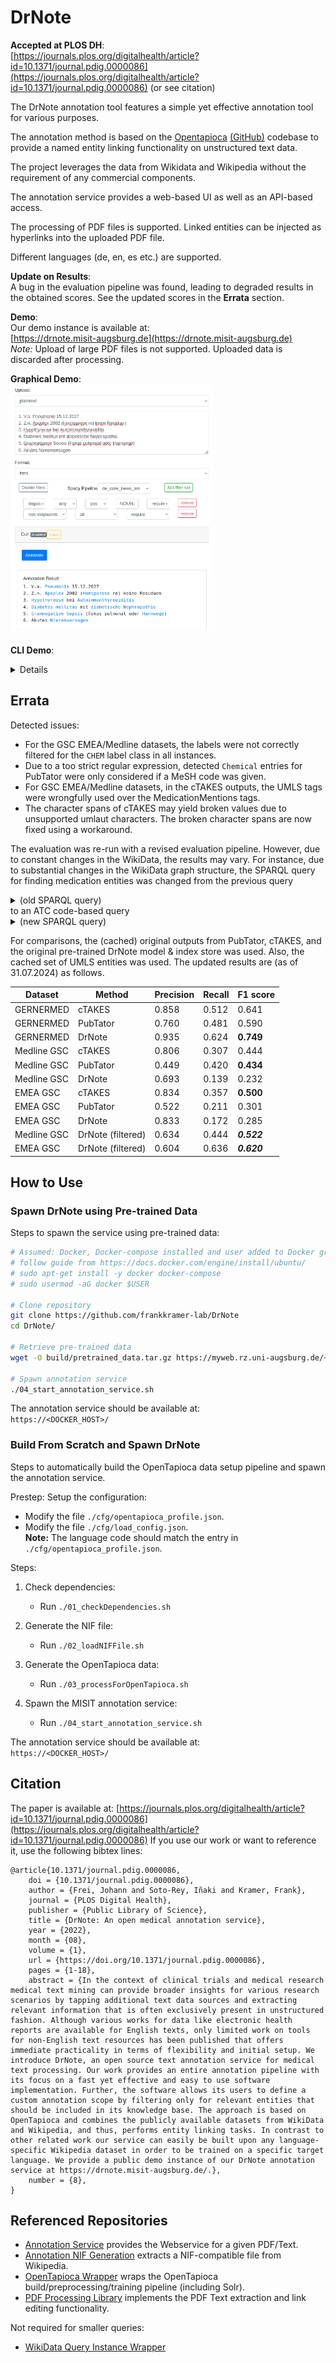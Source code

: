 # DrNote

**Accepted at PLOS DH**:  
[https://journals.plos.org/digitalhealth/article?id=10.1371/journal.pdig.0000086](https://journals.plos.org/digitalhealth/article?id=10.1371/journal.pdig.0000086) (or see citation)

The DrNote annotation tool features a simple yet effective annotation tool for various purposes.  

The annotation method is based on the [Opentapioca](https://arxiv.org/abs/1904.09131) [(GitHub)](https://github.com/wetneb/opentapioca) codebase to provide a named entity linking functionality on unstructured text data.

The project leverages the data from Wikidata and Wikipedia without the requirement of any commercial components.  

The annotation service provides a web-based UI as well as an API-based access.  

The processing of PDF files is supported. Linked entities can be injected as hyperlinks into the uploaded PDF file.  

Different languages (de, en, es etc.) are supported.

**Update on Results**:  
A bug in the evaluation pipeline was found, leading to degraded results in the obtained scores. See the updated scores in the **Errata** section.

**Demo**:  
Our demo instance is available at:  
[https://drnote.misit-augsburg.de](https://drnote.misit-augsburg.de)  
*Note:* Upload of large PDF files is not supported. Uploaded data is discarded after processing.  

**Graphical Demo**:  
<kbd><img src="demo.png" alt="Annotation Demo" height="400"><kbd>  

**CLI Demo**:
<details>

```bash
# Enter text
text="Die Diagnosen sind Hypothyreose bei Autoimmunthyreoiditis, Diabetes mellitus mit diabetische Nephropathie und akutes Nierenversagen."
# Annotate
curl -k https://drnote.misit-augsburg.de/annotate \
  -F "inputType=plaintext" \
  -F "outputType=html" \
  -F \
"filterOptions={
  \"pipeline\": \"de_core_news_sm\",
  \"rules\": [
    \"any pos[NOUN,PROPN] require\",
    \"all non_stopwords require\"
  ]
}" \
  -F \
"plaintext=$text"
```
</details>

## Errata
Detected issues:
- For the GSC EMEA/Medline datasets, the labels were not correctly filtered for the `CHEM` label class in all instances.
- Due to a too strict regular expression, detected `Chemical` entries for PubTator were only considered if a MeSH code was given.
- For GSC EMEA/Medline datasets, in the cTAKES outputs, the UMLS tags were wrongfully used over the MedicationMentions tags.
- The character spans of cTAKES may yield broken values due to unsupported umlaut characters. The broken character spans are now fixed using a workaround.

The evaluation was re-run with a revised evaluation pipeline. However, due to constant changes in the WikiData, the results may vary.
For instance, due to substantial changes in the WikiData graph structure, the SPARQL query for finding medication entities was changed from the previous query
<details>
<summary>(old SPARQL query)</summary>

```
SELECT DISTINCT ?entity WHERE
{
    {?entity wdt:P279+ wd:Q12140 .}
    UNION
    {?entity wdt:P31+ wd:Q12140 .}
}
```

</details>
to an ATC code-based query
<details>
<summary>(new SPARQL query)</summary>

```
SELECT DISTINCT ?entity WHERE
{
    {?entity wdt:P279+ wd:Q12140 .}
    UNION
    {?entity wdt:P31+ wd:Q12140 .}
    UNION
    {?entity wdt:P267 ?atccode .}
}
```
</details>

For comparisons, the (cached) original outputs from PubTator, cTAKES, and the original pre-trained DrNote model & index store was used. Also, the cached set of UMLS entities was used.
The updated results are (as of 31.07.2024) as follows.

| Dataset     | Method            | Precision | Recall | F1 score    |
|-------------|-------------------|-----------|--------|-------------|
| GERNERMED   | cTAKES            | 0.858     | 0.512  | 0.641       |
| GERNERMED   | PubTator          | 0.760     | 0.481  | 0.590       |
| GERNERMED   | DrNote            | 0.935     | 0.624  | **0.749**   |
| Medline GSC | cTAKES            | 0.806     | 0.307  | 0.444       |
| Medline GSC | PubTator          | 0.449     | 0.420  | **0.434**   |
| Medline GSC | DrNote            | 0.693     | 0.139  | 0.232       |
| EMEA GSC    | cTAKES            | 0.834     | 0.357  | **0.500**   |
| EMEA GSC    | PubTator          | 0.522     | 0.211  | 0.301       |
| EMEA GSC    | DrNote            | 0.833     | 0.172  | 0.285       |
| Medline GSC | DrNote (filtered) | 0.634     | 0.444  | **_0.522_** |
| EMEA GSC    | DrNote (filtered) | 0.604     | 0.636  | **_0.620_** |

## How to Use
### Spawn DrNote using Pre-trained Data
Steps to spawn the service using pre-trained data:
```bash
# Assumed: Docker, Docker-compose installed and user added to Docker group
# follow guide from https://docs.docker.com/engine/install/ubuntu/
# sudo apt-get install -y docker docker-compose
# sudo usermod -aG docker $USER

# Clone repository
git clone https://github.com/frankkramer-lab/DrNote
cd DrNote/

# Retrieve pre-trained data
wget -O build/pretrained_data.tar.gz https://myweb.rz.uni-augsburg.de/~freijoha/DrNote/pretrained_data.tar.gz

# Spawn annotation service
./04_start_annotation_service.sh
```

The annotation service should be available at:  
`https://<DOCKER_HOST>/`

### Build From Scratch and Spawn DrNote
Steps to automatically build the OpenTapioca data setup pipeline and spawn the annotation service.  

Prestep: Setup the configuration:
  * Modify the file `./cfg/opentapioca_profile.json`.
  * Modify the file `./cfg/load_config.json`.  
    **Note:** The language code should match  the entry in `./cfg/opentapioca_profile.json`.

Steps:
1. Check dependencies:
   * Run `./01_checkDependencies.sh`

2. Generate the NIF file:
   * Run `./02_loadNIFFile.sh`

3. Generate the OpenTapioca data:
   * Run `./03_processForOpenTapioca.sh`

4. Spawn the MISIT annotation service:
   * Run `./04_start_annotation_service.sh`

The annotation service should be available at:  
`https://<DOCKER_HOST>/`

## Citation
The paper is available at: [https://journals.plos.org/digitalhealth/article?id=10.1371/journal.pdig.0000086](https://journals.plos.org/digitalhealth/article?id=10.1371/journal.pdig.0000086)
If you use our work or want to reference it, use the following bibtex lines:
```
@article{10.1371/journal.pdig.0000086,
    doi = {10.1371/journal.pdig.0000086},
    author = {Frei, Johann and Soto-Rey, Iñaki and Kramer, Frank},
    journal = {PLOS Digital Health},
    publisher = {Public Library of Science},
    title = {DrNote: An open medical annotation service},
    year = {2022},
    month = {08},
    volume = {1},
    url = {https://doi.org/10.1371/journal.pdig.0000086},
    pages = {1-18},
    abstract = {In the context of clinical trials and medical research medical text mining can provide broader insights for various research scenarios by tapping additional text data sources and extracting relevant information that is often exclusively present in unstructured fashion. Although various works for data like electronic health reports are available for English texts, only limited work on tools for non-English text resources has been published that offers immediate practicality in terms of flexibility and initial setup. We introduce DrNote, an open source text annotation service for medical text processing. Our work provides an entire annotation pipeline with its focus on a fast yet effective and easy to use software implementation. Further, the software allows its users to define a custom annotation scope by filtering only for relevant entities that should be included in its knowledge base. The approach is based on OpenTapioca and combines the publicly available datasets from WikiData and Wikipedia, and thus, performs entity linking tasks. In contrast to other related work our service can easily be built upon any language-specific Wikipedia dataset in order to be trained on a specific target language. We provide a public demo instance of our DrNote annotation service at https://drnote.misit-augsburg.de/.},
    number = {8},
}
```

## Referenced Repositories
 - [Annotation Service](https://git.rz.uni-augsburg.de/freijoha/annotation-service) provides the Webservice for a given PDF/Text.
 - [Annotation NIF Generation](https://git.rz.uni-augsburg.de/freijoha/annotation-nif-generation) extracts a NIF-compatible file from Wikipedia.
 - [OpenTapioca Wrapper](https://git.rz.uni-augsburg.de/freijoha/opentapioca) wraps the OpenTapioca build/preprocessing/training pipeline (including Solr). 
 - [PDF Processing Library](https://git.rz.uni-augsburg.de/freijoha/pdf-link2doc) implements the PDF Text extraction and link editing functionality.

 Not required for smaller queries:
 - [WikiData Query Instance Wrapper](https://git.rz.uni-augsburg.de/freijoha/wikidata-query-service)

